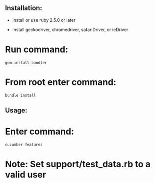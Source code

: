 ## Installation:


- Install or use ruby 2.5.0 or later

- Install geckodriver, chromedriver, safariDriver, or ieDriver


# Run command:
```
gem install bundler
```
# From root enter command:
```
bundle install
```

## Usage:

# Enter command:
```
cucumber features
```

# Note: Set support/test_data.rb to a valid user
